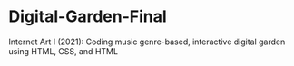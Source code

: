 # Digital-Garden-Final
Internet Art I (2021): Coding music genre-based, interactive digital garden using HTML, CSS, and HTML
